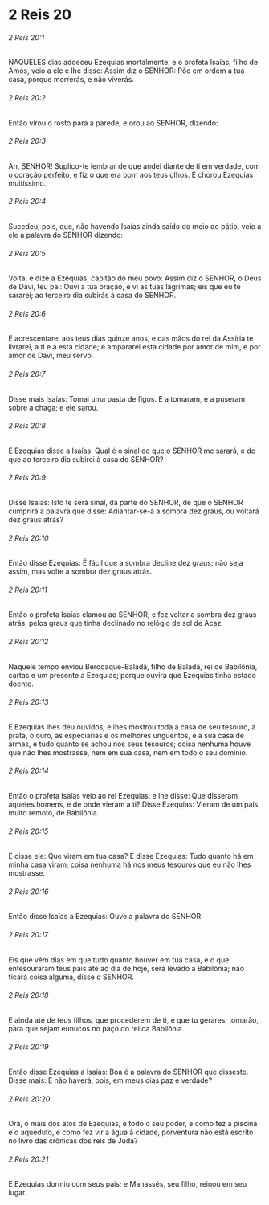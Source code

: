 # 2 Reis 20

###### 2 Reis 20:1

NAQUELES dias adoeceu Ezequias mortalmente; e o profeta Isaías, filho de Amós, veio a ele e lhe disse: Assim diz o SENHOR: Põe em ordem a tua casa, porque morrerás, e não viverás.

###### 2 Reis 20:2

Então virou o rosto para a parede, e orou ao SENHOR, dizendo:

###### 2 Reis 20:3

Ah, SENHOR! Suplico-te lembrar de que andei diante de ti em verdade, com o coração perfeito, e fiz o que era bom aos teus olhos. E chorou Ezequias muitíssimo.

###### 2 Reis 20:4

Sucedeu, pois, que, não havendo Isaías ainda saído do meio do pátio, veio a ele a palavra do SENHOR dizendo:

###### 2 Reis 20:5

Volta, e dize a Ezequias, capitão do meu povo: Assim diz o SENHOR, o Deus de Davi, teu pai: Ouvi a tua oração, e vi as tuas lágrimas; eis que eu te sararei; ao terceiro dia subirás à casa do SENHOR.

###### 2 Reis 20:6

E acrescentarei aos teus dias quinze anos, e das mãos do rei da Assíria te livrarei, a ti e a esta cidade; e ampararei esta cidade por amor de mim, e por amor de Davi, meu servo.

###### 2 Reis 20:7

Disse mais Isaías: Tomai uma pasta de figos. E a tomaram, e a puseram sobre a chaga; e ele sarou.

###### 2 Reis 20:8

E Ezequias disse a Isaías: Qual é o sinal de que o SENHOR me sarará, e de que ao terceiro dia subirei à casa do SENHOR?

###### 2 Reis 20:9

Disse Isaías: Isto te será sinal, da parte do SENHOR, de que o SENHOR cumprirá a palavra que disse: Adiantar-se-á a sombra dez graus, ou voltará dez graus atrás?

###### 2 Reis 20:10

Então disse Ezequias: É fácil que a sombra decline dez graus; não seja assim, mas volte a sombra dez graus atrás.

###### 2 Reis 20:11

Então o profeta Isaías clamou ao SENHOR; e fez voltar a sombra dez graus atrás, pelos graus que tinha declinado no relógio de sol de Acaz.

###### 2 Reis 20:12

Naquele tempo enviou Berodaque-Baladã, filho de Baladã, rei de Babilônia, cartas e um presente a Ezequias; porque ouvira que Ezequias tinha estado doente.

###### 2 Reis 20:13

E Ezequias lhes deu ouvidos; e lhes mostrou toda a casa de seu tesouro, a prata, o ouro, as especiarias e os melhores ungüentos, e a sua casa de armas, e tudo quanto se achou nos seus tesouros; coisa nenhuma houve que não lhes mostrasse, nem em sua casa, nem em todo o seu domínio.

###### 2 Reis 20:14

Então o profeta Isaías veio ao rei Ezequias, e lhe disse: Que disseram aqueles homens, e de onde vieram a ti? Disse Ezequias: Vieram de um país muito remoto, de Babilônia.

###### 2 Reis 20:15

E disse ele: Que viram em tua casa? E disse Ezequias: Tudo quanto há em minha casa viram; coisa nenhuma há nos meus tesouros que eu não lhes mostrasse.

###### 2 Reis 20:16

Então disse Isaías a Ezequias: Ouve a palavra do SENHOR.

###### 2 Reis 20:17

Eis que vêm dias em que tudo quanto houver em tua casa, e o que entesouraram teus pais até ao dia de hoje, será levado a Babilônia; não ficará coisa alguma, disse o SENHOR.

###### 2 Reis 20:18

E ainda até de teus filhos, que procederem de ti, e que tu gerares, tomarão, para que sejam eunucos no paço do rei da Babilônia.

###### 2 Reis 20:19

Então disse Ezequias a Isaías: Boa é a palavra do SENHOR que disseste. Disse mais: E não haverá, pois, em meus dias paz e verdade?

###### 2 Reis 20:20

Ora, o mais dos atos de Ezequias, e todo o seu poder, e como fez a piscina e o aqueduto, e como fez vir a água à cidade, porventura não está escrito no livro das crônicas dos reis de Judá?

###### 2 Reis 20:21

E Ezequias dormiu com seus pais; e Manassés, seu filho, reinou em seu lugar.

